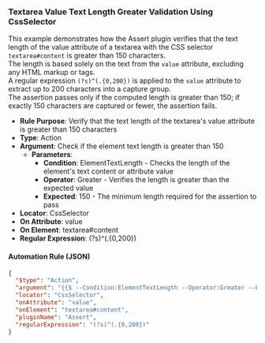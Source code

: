### Textarea Value Text Length Greater Validation Using CssSelector

This example demonstrates how the Assert plugin verifies that the text length of the value attribute of a textarea with the CSS selector `textarea#content` is greater than 150 characters.  
The length is based solely on the text from the `value` attribute, excluding any HTML markup or tags.  
A regular expression `(?s)^(.{0,200})` is applied to the `value` attribute to extract up to 200 characters into a capture group.  
The assertion passes only if the computed length is greater than 150; if exactly 150 characters are captured or fewer, the assertion fails.

- **Rule Purpose**: Verify that the text length of the textarea's value attribute is greater than 150 characters  
- **Type**: Action  
- **Argument**: Check if the element text length is greater than 150  
  - **Parameters**:  
    - **Condition**: ElementTextLength - Checks the length of the element's text content or attribute value  
    - **Operator**: Greater - Verifies the length is greater than the expected value  
    - **Expected**: 150 - The minimum length required for the assertion to pass  
- **Locator**: CssSelector  
- **On Attribute**: value  
- **On Element**: textarea#content  
- **Regular Expression**: (?s)^(.{0,200})

#### Automation Rule (JSON)

```json
{
  "$type": "Action",
  "argument": "{{$ --Condition:ElementTextLength --Operator:Greater --Expected:150}}",
  "locator": "CssSelector",
  "onAttribute": "value",
  "onElement": "textarea#content",
  "pluginName": "Assert",
  "regularExpression": "(?s)^(.{0,200})"
}
```
